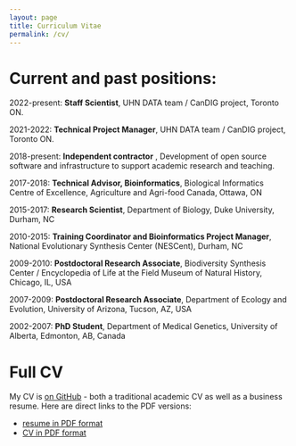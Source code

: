 ```yaml
---
layout: page
title: Curriculum Vitae
permalink: /cv/
---
```


# Current and past positions:

2022-present: **Staff Scientist**, UHN DATA team / CanDIG project, Toronto ON. 

2021-2022: **Technical Project Manager**, UHN DATA team / CanDIG project, Toronto ON. 

2018-present: **Independent contractor** , Development of open source software and infrastructure to support academic research and teaching.

2017-2018: **Technical Advisor, Bioinformatics**, Biological Informatics Centre of Excellence, Agriculture and Agri-food Canada, Ottawa, ON

2015-2017: **Research Scientist**, Department of Biology, Duke University, Durham, NC

2010-2015: **Training Coordinator and Bioinformatics Project Manager**, National Evolutionary Synthesis Center (NESCent), Durham, NC

2009-2010: **Postdoctoral Research Associate**, Biodiversity Synthesis Center / Encyclopedia of Life at the Field Museum of Natural History, Chicago, IL, USA

2007-2009: **Postdoctoral Research Associate**, Department of Ecology and Evolution, University of Arizona, Tucson, AZ, USA

2002-2007: **PhD Student**, Department of Medical Genetics, University of Alberta, Edmonton, AB, Canada

# Full CV

My CV is [on GitHub](https://github.com/kcranston/myCV) - both a traditional academic CV as well as a business resume. Here are direct links to the PDF versions:

* [resume in PDF format](https://github.com/kcranston/myCV/raw/master/karen-cranston-resume.pdf)
* [CV in PDF format](https://github.com/kcranston/myCV/raw/master/karen-cranston-CV.pdf)
